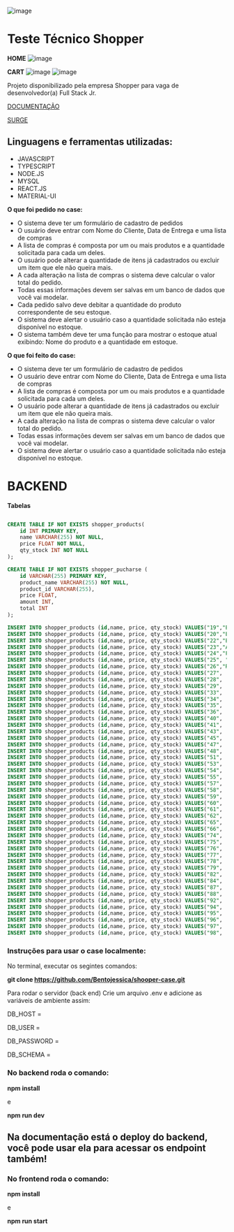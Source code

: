 ![image](https://user-images.githubusercontent.com/84422472/194757567-d50d242d-a7ca-4284-9d73-1df19a083957.png)


# Teste Técnico Shopper

**HOME**
![image](https://user-images.githubusercontent.com/84422472/194757584-9f247c3d-b746-454f-9138-8a9ed3c2fea0.png)

**CART**
![image](https://user-images.githubusercontent.com/84422472/194757607-7e6ef51f-0081-4e9f-8bcd-d209b6785856.png)
![image](https://user-images.githubusercontent.com/84422472/194757628-ca410dd8-ba96-4425-8c08-04f1aa6eda9a.png)

Projeto disponibilizado pela empresa Shopper para vaga de desenvolvedor(a) Full Stack Jr.

[DOCUMENTAÇÃO](https://documenter.getpostman.com/view/19889845/2s83zfQkVz)

[SURGE](http://quiet-store.surge.sh/)

## Linguagens e ferramentas utilizadas:

- JAVASCRIPT
- TYPESCRIPT
- NODE.JS
- MYSQL
- REACT.JS
- MATERIAL-UI

**O que foi pedido no case:**

- O sistema deve ter um formulário de cadastro de pedidos
- O usuário deve entrar com Nome do Cliente, Data de Entrega e uma lista de compras
- A lista de compras é composta por um ou mais produtos e a quantidade solicitada para cada um deles.
- O usuário pode alterar a quantidade de itens já cadastrados ou excluir um item que ele não queira mais.
- A cada alteração na lista de compras o sistema deve calcular o valor total do pedido.
- Todas essas informações devem ser salvas em um banco de dados que você vai modelar.
- Cada pedido salvo deve debitar a quantidade do produto correspondente de seu estoque.
- O sistema deve alertar o usuário caso a quantidade solicitada não esteja disponível no estoque.
- O sistema também deve ter uma função para mostrar o estoque atual exibindo: Nome do produto e a quantidade em estoque.

**O que foi feito do case:** 

- O sistema deve ter um formulário de cadastro de pedidos
- O usuário deve entrar com Nome do Cliente, Data de Entrega e uma lista de compras
- A lista de compras é composta por um ou mais produtos e a quantidade solicitada para cada um deles.
- O usuário pode alterar a quantidade de itens já cadastrados ou excluir um item que ele não queira mais.
- A cada alteração na lista de compras o sistema deve calcular o valor total do pedido.
- Todas essas informações devem ser salvas em um banco de dados que você vai modelar.
- O sistema deve alertar o usuário caso a quantidade solicitada não esteja disponível no estoque.


# BACKEND

**Tabelas** 

```sql

CREATE TABLE IF NOT EXISTS shopper_products(
    id INT PRIMARY KEY,
    name VARCHAR(255) NOT NULL,
    price FLOAT NOT NULL,
    qty_stock INT NOT NULL
);

CREATE TABLE IF NOT EXISTS shopper_pucharse (
    id VARCHAR(255) PRIMARY KEY,
    product_name VARCHAR(255) NOT NULL,
    product_id VARCHAR(255),
    price FLOAT,
    amount INT,
    total INT
);

INSERT INTO shopper_products (id,name, price, qty_stock) VALUES("19","ENERGÉTICO RED BULL ENERGY DRINK 250ML",7.29,909);
INSERT INTO shopper_products (id,name, price, qty_stock) VALUES("20","ENERGÉTICO RED BULL ENERGY DRINK 355ML",10.79,159);
INSERT INTO shopper_products (id,name, price, qty_stock) VALUES("22","ENERGÉTICO RED BULL ENERGY DRINK SEM AÇÚCAR 250ML",7.49,659);
INSERT INTO shopper_products (id,name, price, qty_stock) VALUES("23","ÁGUA MINERAL BONAFONT SEM GÁS 1 5L", 2.39, 909);
INSERT INTO shopper_products (id,name, price, qty_stock) VALUES("24","FILME DE PVC WYDA 28CMX15M",3.99,160);
INSERT INTO shopper_products (id,name, price, qty_stock) VALUES("25", "FILME DE PVC PRATSY 15M",	4.39,	410);
INSERT INTO shopper_products (id,name, price, qty_stock) VALUES("26","ROLO DE PAPEL ALUMÍNIO WYDA 30CMX7 5M",5.79, 660);
INSERT INTO shopper_products (id,name, price, qty_stock) VALUES("27",	"ÁGUA MINERAL SEM GÁS MINALBA 1 5L",2.29, 910);
INSERT INTO shopper_products (id,name, price, qty_stock) VALUES("28",	"GUARDANAPO GRAND HOTEL SCOTT 24X24CM C/ 50UN",	4.39,	160);
INSERT INTO shopper_products (id,name, price, qty_stock) VALUES("29",	"GUARDANAPO DIA A DIA SCOTT 24X22CM C/ 50UN",	2.59,	411);
INSERT INTO shopper_products (id,name, price, qty_stock) VALUES("33",	"GUARDANAPO FOLHA DUPLA SNOB 23	5X23 5CM C/50UN" , 4.25, 411);
INSERT INTO shopper_products (id,name, price, qty_stock) VALUES("34",	"GUARDANAPO FOLHA SIMPLES SNOB 24X22CM C/ 50UN",	2.19,	661);
INSERT INTO shopper_products (id,name, price, qty_stock) VALUES("35",	"PAPEL TOALHA SNOB C/ 2UN",	5.39,	912);
INSERT INTO shopper_products (id,name, price, qty_stock) VALUES("36",	"TOALHA DE PAPEL SCOTT DURAMAX C/ 1UN",	11.29,	162);
INSERT INTO shopper_products (id,name, price, qty_stock) VALUES("40",	"PRATO DESCARTÁVEL COPOBRAS 18CM",	1.99,	163);
INSERT INTO shopper_products (id,name, price, qty_stock) VALUES("41",	"PRATO DESCARTÁVEL COPOBRAS 15CM",	2.09,	413);
INSERT INTO shopper_products (id,name, price, qty_stock) VALUES("43",	"PRATO DESCARTÁVEL COPOBRAS 21CM",	3.79,	913);
INSERT INTO shopper_products (id,name, price, qty_stock) VALUES("45",	"COLHER DESCARTÁVEL MASTER PRAFESTA BRANCA C/ 50UN",	5.99,	413);
INSERT INTO shopper_products (id,name, price, qty_stock) VALUES("47",	"GARFO DESCARTÁVEL MASTER PRAFESTA CRYSTAL C/ 50UN",	7.49,	914);
INSERT INTO shopper_products (id,name, price, qty_stock) VALUES("48",	"FACA DESCARTÁVEL MASTER PRAFESTA CRYSTAL C/ 50UN",	8.99,	164);
INSERT INTO shopper_products (id,name, price, qty_stock) VALUES("51",	"SACO PARA LIXO DOVER ROLL SUPER FORTE AZUL 50L C/ 30UN",	42.9,	915);
INSERT INTO shopper_products (id,name, price, qty_stock) VALUES("53",	"PANO PARA LIMPEZA PERFEX C/ 5UN",	6.99,	415);
INSERT INTO shopper_products (id,name, price, qty_stock) VALUES("54",	"PANO PARA LIMPEZA ALKLIN C/ 5UN",	4.79,	665);
INSERT INTO shopper_products (id,name, price, qty_stock) VALUES("55",	"VELA SANTA CRUZ BRANCA C/8 25G", 5.89,	915);
INSERT INTO shopper_products (id,name, price, qty_stock) VALUES("57",	"VELA SANTA CRUZ C/8 30G",	6.89,	416);
INSERT INTO shopper_products (id,name, price, qty_stock) VALUES("58",	"BEBIDA DE SOJA SOYOS SÚFRESH LARANJA E CENOURA 1L",	4.99,	666);
INSERT INTO shopper_products (id,name, price, qty_stock) VALUES("59",	"BEBIDA A BASE DE SOJA ADES LARANJA 1L",	5.39,	916);
INSERT INTO shopper_products (id,name, price, qty_stock) VALUES("60",	"BEBIDA A BASE DE SOJA ADES MAÇÃ 1L",	5.59,	166);
INSERT INTO shopper_products (id,name, price, qty_stock) VALUES("61",	"BEBIDA À BASE DE SOJA ADES MAÇÃ ZERO 1L",	7.39,	416);
INSERT INTO shopper_products (id,name, price, qty_stock) VALUES("62",	"BEBIDA À BASE DE SOJA ADES LARANJA ZERO 1L",	7.39,	667);
INSERT INTO shopper_products (id,name, price, qty_stock) VALUES("65",	"CREME DE TRATAMENTO ELSEVE ULTRA LISO 300G",	16.99,	417);
INSERT INTO shopper_products (id,name, price, qty_stock) VALUES("66",	"CREME DE TRATAMENTO ELSEVE OLÉO EXTRAORDINÁRIO 300G",	18.99,	667);
INSERT INTO shopper_products (id,name, price, qty_stock) VALUES("74",	"DESODORANTE ROLL ON DOVE ORIGINAL 50ML",	10.49,	669);
INSERT INTO shopper_products (id,name, price, qty_stock) VALUES("75",   "DESODORANTE ROLL ON DOVE SENSITIVE SEM PERFUME 50ML",	10.74,	919);
INSERT INTO shopper_products (id,name, price, qty_stock) VALUES("76",	"DESODORANTE AEROSOL DOVE BEAUTY 150ML",	14.99, 169);
INSERT INTO shopper_products (id,name, price, qty_stock) VALUES("77",	"DESODORANTE AEROSOL DOVE PURE 100G",	13.19,	419);
INSERT INTO shopper_products (id,name, price, qty_stock) VALUES("78",    "REFRIGERANTE ANTARCTICA GUARANÁ 2L",	6.79,	670);
INSERT INTO shopper_products (id,name, price, qty_stock) VALUES("79",	"ÁGUA MINERAL SEM GÁS CRYSTAL GARRAFÃO 5L",	7.99,	920);
INSERT INTO shopper_products (id,name, price, qty_stock) VALUES("82",	"REFRIGERANTE H2OH! DE LIMÃO 500ML",	3.09,	670);
INSERT INTO shopper_products (id,name, price, qty_stock) VALUES("84",	"DESODORANTE AEROSOL NIVEA SENSITIVE SEM PERFUME 150ML",	11.99,	171);
INSERT INTO shopper_products (id,name, price, qty_stock) VALUES("87",	"REFRIGERANTE H2OH! LIMÃO 1 5L",	6.99, 921);
INSERT INTO shopper_products (id,name, price, qty_stock) VALUES("88",	"DESODORANTE AEROSOL NIVEA BLACK&WHITE INVISIBLE MASCULINO 150ML",	11.99,	171);
INSERT INTO shopper_products (id,name, price, qty_stock) VALUES("92",	"ÁGUA MINERAL PRATA SEM GÁS 1 5L",	3.09, 172);
INSERT INTO shopper_products (id,name, price, qty_stock) VALUES("94",	"NÉCTAR MAGUARY DE MARACUJÁ 1L",	4.49,	672);
INSERT INTO shopper_products (id,name, price, qty_stock) VALUES("95",	"REFRIGERANTE ANTARCTICA GUARANÁ ZERO 2L",	5.79,	923);
INSERT INTO shopper_products (id,name, price, qty_stock) VALUES("96",	"ÁGUA MINERAL SEM GÁS CRYSTAL PET 1 5L",2.59, 173);
INSERT INTO shopper_products (id,name, price, qty_stock) VALUES("97",   "AGUA MINERAL BONAFONT SEM GÁS 500ML",	1.75,	423);
INSERT INTO shopper_products (id,name, price, qty_stock) VALUES("98",   "DESODORANTE AEROSOL REXONA ANTIBACTERIANO + INVISIBLE PROTECTION FEMININO 150ML",	11.99,	673);

```

### Instruções para usar o case localmente:

No terminal, executar os segintes comandos:

**git clone https://github.com/Bentojessica/shooper-case.git**

Para rodar o servidor (back end)
Crie um arquivo .env e adicione as variáveis de ambiente assim:

DB_HOST = 

DB_USER = 

DB_PASSWORD = 

DB_SCHEMA =

### No backend roda o comando:

**npm install**
 
 e
 
 **npm run dev**

## Na documentação está o deploy do backend, você pode usar ela para acessar os endpoint também!

### No frontend roda o comando:

**npm install**

e

**npm run start**
